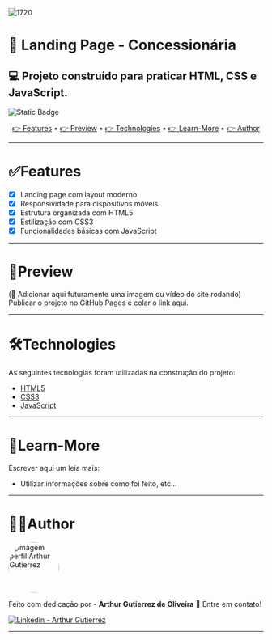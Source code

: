 ![1720](https://github.com/ArthurGuti/React-Native-Fullstack/assets/131212175/3e795ee8-4820-43db-9385-d2de77255b4f)

# 🚗 Landing Page - Concessionária  
## 💻 Projeto construído para praticar HTML, CSS e JavaScript.

<img alt="Static Badge" src="https://img.shields.io/badge/dev%20-%20Arthur%20-%20Gutierrez?color=%23907bf2&link=www.linkedin.com%2Fin%2Farthur-gutierrez-de-oliveira-dev2110"> 

<p align="center">
  <a href="#features"> 👉 Features</a> •
 <a href="#preview"> 👉 Preview</a> • 
 <a href="#technologies"> 👉 Technologies</a> • 
 <a href="#technologies"> 👉 Learn-More</a> • 
 <a href="#author">👉 Author</a>
</p>

---

# ✅Features

- [x] Landing page com layout moderno
- [x] Responsividade para dispositivos móveis
- [x] Estrutura organizada com HTML5
- [x] Estilização com CSS3
- [x] Funcionalidades básicas com JavaScript

---

# 📸Preview 

(📌 Adicionar aqui futuramente uma imagem ou vídeo do site rodando)  
Publicar o projeto no GitHub Pages e colar o link aqui.

---

# 🛠Technologies

As seguintes tecnologias foram utilizadas na construção do projeto:

- [HTML5](https://developer.mozilla.org/pt-BR/docs/Web/HTML)
- [CSS3](https://developer.mozilla.org/pt-BR/docs/Web/CSS)
- [JavaScript](https://developer.mozilla.org/pt-BR/docs/Web/JavaScript)

---

# 📝Learn-More
Escrever aqui um leia mais:
- Utilizar informações sobre como foi feito, etc...

---

# 🧑‍💻Author

<a href="https://github.com/ArthurGuti/">
  <img src="https://avatars.githubusercontent.com/u/131212175?s=400&u=fa66722328446c1de5847e9c46cf27e9abc3928d&v=4" width="100px" style="border-radius: 50%" alt="Imagem perfil Arthur Gutierrez"/>
</a>

<br/>

Feito com dedicação por - **Arthur Gutierrez de Oliveira** 👋 Entre em contato!

[![Linkedin - Arthur Gutierrez](https://img.shields.io/badge/LinkedIn-Arthur%20Gutierrez-%230077B5?style=flat-square&logo=linkedin&logoColor=white)](https://www.linkedin.com/in/arthur-gutierrez-de-oliveira-dev2110)

---

